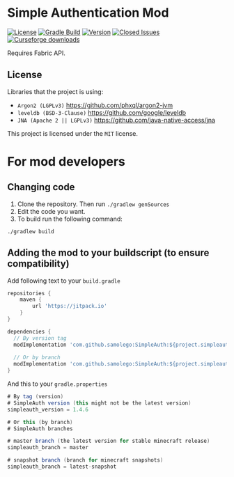 # Simple Authentication Mod

[![License](https://img.shields.io/github/license/samolego/simpleauth.svg)](https://github.com/samolego/SimpleAuth/blob/master/LICENSE)
[![Gradle Build](https://github.com/samolego/SimpleAuth/workflows/Gradle%20Build/badge.svg)](https://samolego.github.io/projects/ci/SimpleAuth/latest)
[![Version](https://img.shields.io/github/v/tag/samolego/SimpleAuth.svg?label=version)](https://github.com/samolego/SimpleAuth/releases/latest)
[![Closed Issues](https://img.shields.io/github/issues-closed/samolego/simpleauth.svg)](https://github.com/samolego/SimpleAuth/issues?q=is%3Aissue+is%3Aclosed)
[![Curseforge downloads](http://cf.way2muchnoise.eu/full_simpleauth_downloads.svg)](https://www.curseforge.com/minecraft/mc-mods/simpleauth)

Requires Fabric API.

## License
Libraries that the project is using:
- `Argon2 (LGPLv3)` https://github.com/phxql/argon2-jvm
- `leveldb (BSD-3-Clause)` https://github.com/google/leveldb
- `JNA (Apache 2 || LGPLv3)` https://github.com/java-native-access/jna

This project is licensed under the `MIT` license.

# For mod developers

## Changing code

1. Clone the repository. Then run `./gradlew genSources`
2. Edit the code you want.
3. To build run the following command:

```
./gradlew build
```
## Adding the mod to your buildscript (to ensure compatibility)

Add following text to your `build.gradle`

```gradle
repositories {
	maven {
		url 'https://jitpack.io'
	}
}

dependencies {
  // By version tag
  modImplementation 'com.github.samolego:SimpleAuth:${project.simpleauth_version}'
  
  // Or by branch
  modImplementation 'com.github.samolego:SimpleAuth:${project.simpleauth_branch}-SNAPSHOT'
}
```

And this to your `gradle.properties`
```gradle
# By tag (version)
# SimpleAuth version (this might not be the latest version)
simpleauth_version = 1.4.6

# Or this (by branch)
# SimpleAuth branches

# master branch (the latest version for stable minecraft release)
simpleauth_branch = master

# snapshot branch (branch for minecraft snapshots)
simpleauth_branch = latest-snapshot
```

